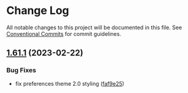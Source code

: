 # Change Log

All notable changes to this project will be documented in this file.
See [Conventional Commits](https://conventionalcommits.org) for commit guidelines.

## [1.61.1](https://github.com/trycourier/courier-react/compare/v1.61.0...v1.61.1) (2023-02-22)

### Bug Fixes

- fix preferences theme 2.0 styling ([faf9e25](https://github.com/trycourier/courier-react/commit/faf9e25f79099a5b295699bac2181c6e7de63318))
